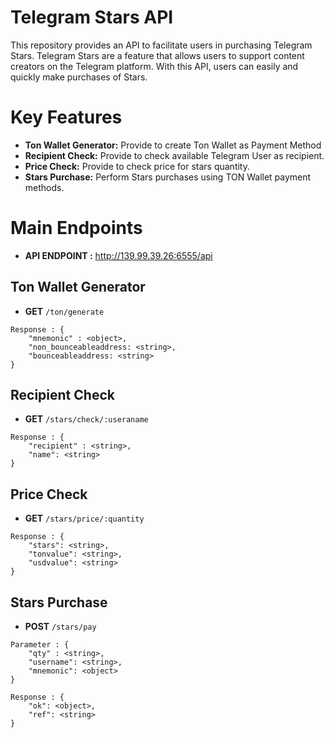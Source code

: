 
# Telegram Stars API

This repository provides an API to facilitate users in purchasing Telegram Stars. Telegram Stars are a feature that allows users to support content creators on the Telegram platform. With this API, users can easily and quickly make purchases of Stars.


# Key Features
- **Ton Wallet Generator:** Provide to create Ton Wallet as Payment Method
- **Recipient Check:** Provide to check available Telegram User as recipient.
- **Price Check:** Provide to check price for stars quantity.
- **Stars Purchase:** Perform Stars purchases using TON Wallet payment methods.

# Main Endpoints
- **API ENDPOINT :** http://139.99.39.26:6555/api

## Ton Wallet Generator

- **GET** ``/ton/generate``
```
Response : {
    "mnemonic" : <object>,
    "non_bounceableaddress: <string>,
    "bounceableaddress: <string>
}
``` 

## Recipient Check
- **GET** ``/stars/check/:useraname``
```
Response : {
    "recipient" : <string>,
    "name": <string>
}
```

## Price Check
- **GET** ``/stars/price/:quantity``
```
Response : {
    "stars": <string>,
    "tonvalue": <string>,
    "usdvalue": <string>
}
```

## Stars Purchase
- **POST** ``/stars/pay``
```
Parameter : {
    "qty" : <string>,
    "username": <string>,
    "mnemonic": <object>
}

Response : {
    "ok": <object>,
    "ref": <string>
}
```
# 
